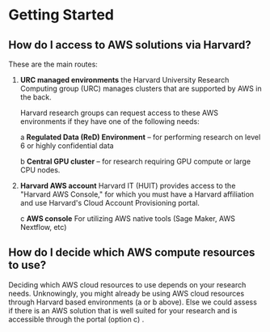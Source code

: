 # Getting Started

## How do I access to AWS solutions via Harvard?

These are the main routes:

1. **URC managed environments** the Harvard University Research Computing group (URC) manages clusters that are supported by AWS in the back. 

    Harvard research groups can request access to these AWS environments if they have one of the following needs:

    a **Regulated Data (ReD) Environment** – for performing research on level 6 or highly confidential data

    b **Central GPU cluster** – for research requiring GPU compute or large CPU nodes.

2. **Harvard AWS account** Harvard IT (HUIT) provides access to the "Harvard AWS Console," for which you must have a Harvard affiliation and use Harvard's Cloud Account Provisioning portal.

    c **AWS console** For utilizing AWS native tools (Sage Maker, AWS Nextflow, etc)

## How do I decide which AWS compute resources to use?

Deciding which AWS cloud resources to use depends on your research needs. Unknowingly, you might already be using AWS cloud resources through Harvard based environments (a or b above). Else we could assess if there is an AWS solution that is well suited for your research and is accessible through the portal (option c) .
